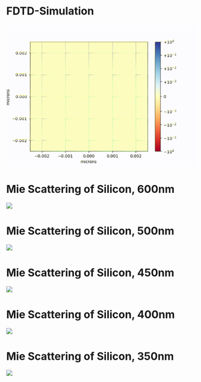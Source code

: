 # FDTD-Simulation
![](https://github.com/Maikuhl/FDTD-Simulation/blob/main/Timelapse.gif)

# Mie Scattering of Silicon, 600nm 
![](https://github.com/Maikuhl/FDTD-Simulation/blob/main/Test_0.6/mie_scattering-ez.gif)

# Mie Scattering of Silicon, 500nm 
![](https://github.com/Maikuhl/FDTD-Simulation/blob/main/Test_0.5/mie_scattering-ez.gif)

# Mie Scattering of Silicon, 450nm 
![](https://github.com/Maikuhl/FDTD-Simulation/blob/main/Test_0.45/mie_scattering-ez.gif)

# Mie Scattering of Silicon, 400nm 
![](https://github.com/Maikuhl/FDTD-Simulation/blob/main/Test_0.4/mie_scattering-ez.gif)

# Mie Scattering of Silicon, 350nm 
![](https://github.com/Maikuhl/FDTD-Simulation/blob/main/Test_0.35/mie_scattering-ez.gif)
